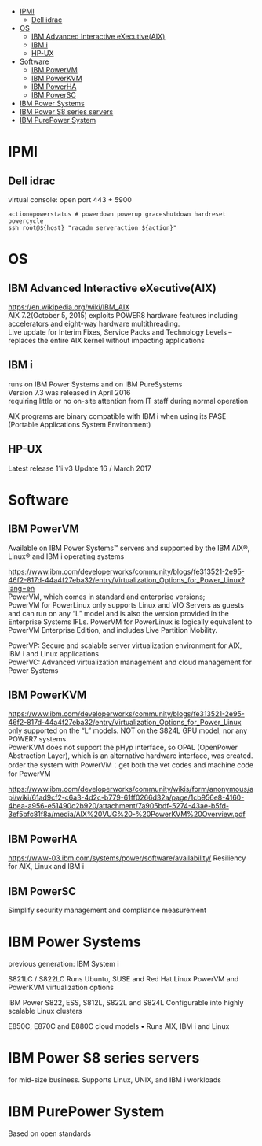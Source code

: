 <!-- TOC -->

- [IPMI](#ipmi)
    - [Dell idrac](#dell-idrac)
- [OS](#os)
    - [IBM Advanced Interactive eXecutive(AIX)](#ibm-advanced-interactive-executiveaix)
    - [IBM i](#ibm-i)
    - [HP-UX](#hp-ux)
- [Software](#software)
    - [IBM PowerVM](#ibm-powervm)
    - [IBM PowerKVM](#ibm-powerkvm)
    - [IBM PowerHA](#ibm-powerha)
    - [IBM PowerSC](#ibm-powersc)
- [IBM Power Systems](#ibm-power-systems)
- [IBM Power S8 series servers](#ibm-power-s8-series-servers)
- [IBM PurePower System](#ibm-purepower-system)

<!-- /TOC -->

# IPMI
## Dell idrac
virtual console: open port 443 + 5900

    action=powerstatus # powerdown powerup graceshutdown hardreset powercycle
    ssh root@${host} "racadm serveraction ${action}"    

# OS
## IBM Advanced Interactive eXecutive(AIX)
https://en.wikipedia.org/wiki/IBM_AIX  
AIX 7.2(October 5, 2015) exploits POWER8 hardware features including accelerators and eight-way hardware multithreading.  
Live update for Interim Fixes, Service Packs and Technology Levels – replaces the entire AIX kernel without impacting applications  

## IBM i
runs on IBM Power Systems and on IBM PureSystems  
Version 7.3 was released in April 2016  
requiring little or no on-site attention from IT staff during normal operation

AIX programs are binary compatible with IBM i when using its PASE (Portable Applications System Environment)

## HP-UX
Latest release	11i v3 Update 16 / March 2017  

# Software
## IBM PowerVM
Available on IBM Power Systems™ servers and supported by the IBM AIX®, Linux® and IBM i operating systems

https://www.ibm.com/developerworks/community/blogs/fe313521-2e95-46f2-817d-44a4f27eba32/entry/Virtualization_Options_for_Power_Linux?lang=en  
PowerVM, which comes in standard and enterprise versions;  
PowerVM for PowerLinux only supports Linux and VIO Servers as guests and can run on any “L” model and is also the version provided in the Enterprise Systems IFLs.  PowerVM for PowerLinux is logically equivalent to PowerVM Enterprise Edition, and includes Live Partition Mobility.

PowerVP: Secure and scalable server virtualization environment for AIX, IBM i and Linux applications  
PowerVC: Advanced virtualization management and cloud management for Power Systems

## IBM PowerKVM
https://www.ibm.com/developerworks/community/blogs/fe313521-2e95-46f2-817d-44a4f27eba32/entry/Virtualization_Options_for_Power_Linux
only supported on the “L” models. NOT on the S824L GPU model, nor any POWER7 systems.  
PowerKVM does not support the pHyp interface, so OPAL (OpenPower Abstraction Layer), which is an alternative hardware interface, was created.  
order the system with PowerVM：get both the vet codes and machine code for PowerVM

https://www.ibm.com/developerworks/community/wikis/form/anonymous/api/wiki/61ad9cf2-c6a3-4d2c-b779-61ff0266d32a/page/1cb956e8-4160-4bea-a956-e51490c2b920/attachment/7a905bdf-5274-43ae-b5fd-3ef5bfc81f8a/media/AIX%20VUG%20-%20PowerKVM%20Overview.pdf

## IBM PowerHA
https://www-03.ibm.com/systems/power/software/availability/
Resiliency for AIX, Linux and IBM i  

## IBM PowerSC
Simplify security management and compliance measurement

# IBM Power Systems
previous generation: IBM System i

S821LC / S822LC
Runs Ubuntu, SUSE and Red Hat Linux
PowerVM and PowerKVM virtualization options

IBM Power S822, ESS, S812L, S822L and S824L
Configurable into highly scalable Linux clusters

E850C, E870C and E880C cloud models
• Runs AIX, IBM i and Linux

# IBM Power S8 series servers
for mid-size business.
Supports Linux, UNIX, and IBM i workloads

# IBM PurePower System
Based on open standards